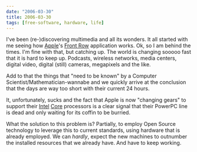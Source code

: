 ```yaml
---
date: "2006-03-30"
title: 2006-03-30
tags: [free-software, hardware, life]
---
```

I've been (re-)discovering multimedia and all its wonders. It all
started with me seeing how [Apple](http://www.apple.com/)'s
[Front Row](http://www.apple.com/macmini/frontrow.html) application
works. Ok, so I am behind the times. I'm fine with that, but
catching up. The world is changing sooooo fast that it is hard to
keep up. Podcasts, wireless networks, media centers, digital video,
digital (still) cameras, megapixels and the like.

Add to that the things that "need to be known" by a Computer
Scientist/Mathematician-wannabe and we quickly arrive at the
conclusion that the days are way too short with their current 24
hours.

It, unfortunately, sucks and the fact that Apple is now "changing
gears" to support their [Intel](http://www.intel.com/)
[Core](http://www.apple.com/macmini/intelcore.html) processors is a
clear signal that their PowerPC line is dead and only waiting for
its coffin to be burried.

What the solution to this problem is? Partially, to employ Open
Source technology to leverage this to current standards, using
hardware that is already employed. We can *hardly*, expect the new
machines to outnumber the installed resources that we already have.
And have to keep working.


